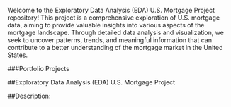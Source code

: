 Welcome to the Exploratory Data Analysis (EDA) U.S. Mortgage Project repository! This project is a comprehensive exploration of U.S. mortgage data, aiming to provide valuable insights into various aspects of the mortgage landscape. Through detailed data analysis and visualization, we seek to uncover patterns, trends, and meaningful information that can contribute to a better understanding of the mortgage market in the United States.

###Portfolio Projects


##Exploratory Data Analysis (EDA) U.S. Mortgage Project

##Description:
